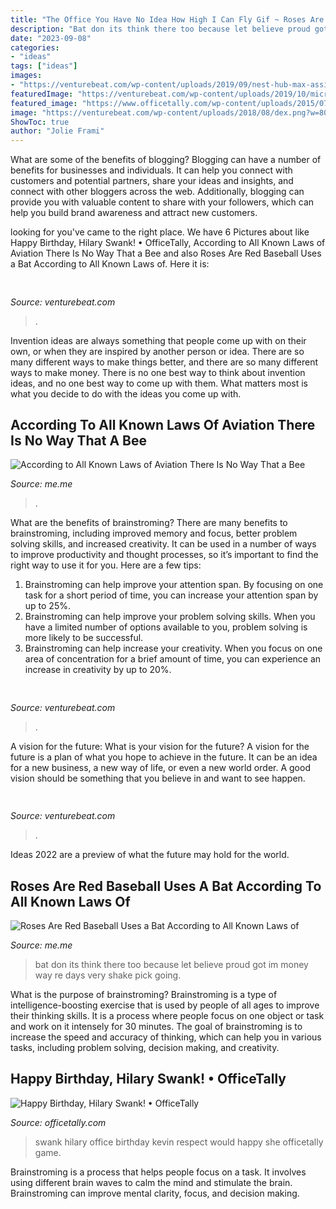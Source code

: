 ```yaml
---
title: "The Office You Have No Idea How High I Can Fly Gif ~ Roses Are Red Baseball Uses A Bat According To All Known Laws Of"
description: "Bat don its think there too because let believe proud got im money way re days very shake pick going"
date: "2023-09-08"
categories:
- "ideas"
tags: ["ideas"]
images:
- "https://venturebeat.com/wp-content/uploads/2019/09/nest-hub-max-assigned-reminder.jpg?w=800"
featuredImage: "https://venturebeat.com/wp-content/uploads/2019/10/microsoft-surface-event-surface-earbuds-2.jpg?w=800"
featured_image: "https://www.officetally.com/wp-content/uploads/2015/07/the-office-is-hilary-swank-hot.jpg"
image: "https://venturebeat.com/wp-content/uploads/2018/08/dex.png?w=800"
ShowToc: true
author: "Jolie Frami"
---
```



What are some of the benefits of blogging?
Blogging can have a number of benefits for businesses and individuals. It can help you connect with customers and potential partners, share your ideas and insights, and connect with other bloggers across the web. Additionally, blogging can provide you with valuable content to share with your followers, which can help you build brand awareness and attract new customers.

	

		
looking for  you've came to the right place. We have 6 Pictures about  like Happy Birthday, Hilary Swank! • OfficeTally, According to All Known Laws of Aviation There Is No Way That a Bee and also Roses Are Red Baseball Uses a Bat According to All Known Laws of. Here it is:
		
    
## 

<img loading=lazy src="https://venturebeat.com/wp-content/uploads/2019/10/microsoft-surface-event-surface-earbuds-2.jpg?w=800" onerror="this.onerror=null;this.src='https://tse2.mm.bing.net/th?id=OIP.FR6QcNUDpNvHFtOgjdioZQHaD0&amp;pid=15.1';" alt="">

_Source: venturebeat.com_

>. 

	

Invention ideas are always something that people come up with on their own, or when they are inspired by another person or idea. There are so many different ways to make things better, and there are so many different ways to make money. There is no one best way to think about invention ideas, and no one best way to come up with them. What matters most is what you decide to do with the ideas you come up with.

    
## According To All Known Laws Of Aviation There Is No Way That A Bee

<img loading=lazy src="https://pics.me.me/viral-james-comeys-secret-twitter-account-allegedly-exposed-he-18545918.png" onerror="this.onerror=null;this.src='https://tse1.mm.bing.net/th?id=OIP.72UzspwRdF9AQr98lMeGXAHa39&amp;pid=15.1';" alt="According to All Known Laws of Aviation There Is No Way That a Bee">

_Source: me.me_

>. 

	

What are the benefits of brainstroming?
There are many benefits to brainstroming, including improved memory and focus, better problem solving skills, and increased creativity. It can be used in a number of ways to improve productivity and thought processes, so it’s important to find the right way to use it for you. Here are a few tips: 
1. Brainstroming can help improve your attention span. By focusing on one task for a short period of time, you can increase your attention span by up to 25%. 
2. Brainstroming can help improve your problem solving skills. When you have a limited number of options available to you, problem solving is more likely to be successful. 
3. Brainstroming can help increase your creativity. When you focus on one area of concentration for a brief amount of time, you can experience an increase in creativity by up to 20%.

    
## 

<img loading=lazy src="https://venturebeat.com/wp-content/uploads/2018/08/dex.png?w=800" onerror="this.onerror=null;this.src='https://tse3.mm.bing.net/th?id=OIP.Uq3ZXNU3ZFPO0gOvFsaKEQHaEH&amp;pid=15.1';" alt="">

_Source: venturebeat.com_

>. 

	

A vision for the future: What is your vision for the future?
A vision for the future is a plan of what you hope to achieve in the future. It can be an idea for a new business, a new way of life, or even a new world order. A good vision should be something that you believe in and want to see happen.

    
## 

<img loading=lazy src="https://venturebeat.com/wp-content/uploads/2019/09/nest-hub-max-assigned-reminder.jpg?w=800" onerror="this.onerror=null;this.src='https://tse2.mm.bing.net/th?id=OIP.GurE41Br0FKPNk4NxgZcWwHaE7&amp;pid=15.1';" alt="">

_Source: venturebeat.com_

>. 

	

Ideas 2022 are a preview of what the future may hold for the world.

    
## Roses Are Red Baseball Uses A Bat According To All Known Laws Of

<img loading=lazy src="https://pics.me.me/thumb_roses-are-red-baseball-uses-a-bat-according-to-all-63456477.png" onerror="this.onerror=null;this.src='https://tse2.mm.bing.net/th?id=OIP.Tk-cabqKL9HBoNfTTIU8cwAAAA&amp;pid=15.1';" alt="Roses Are Red Baseball Uses a Bat According to All Known Laws of">

_Source: me.me_

>bat don its think there too because let believe proud got im money way re days very shake pick going. 

	

What is the purpose of brainstroming?
Brainstroming is a type of intelligence-boosting exercise that is used by people of all ages to improve their thinking skills. It is a process where people focus on one object or task and work on it intensely for 30 minutes. The goal of brainstroming is to increase the speed and accuracy of thinking, which can help you in various tasks, including problem solving, decision making, and creativity.

    
## Happy Birthday, Hilary Swank! • OfficeTally

<img loading=lazy src="https://www.officetally.com/wp-content/uploads/2015/07/the-office-is-hilary-swank-hot.jpg" onerror="this.onerror=null;this.src='https://tse4.mm.bing.net/th?id=OIP.u7siWUybF69Fk1NH2pBEFwHaDt&amp;pid=15.1';" alt="Happy Birthday, Hilary Swank! • OfficeTally">

_Source: officetally.com_

>swank hilary office birthday kevin respect would happy she officetally game. 

	

Brainstroming is a process that helps people focus on a task. It involves using different brain waves to calm the mind and stimulate the brain. Brainstroming can improve mental clarity, focus, and decision making.

